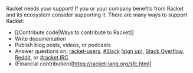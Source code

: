 Racket needs your support! If you or your company benefits from Racket and its ecosystem consider supporting it. There are many ways to support Racket:

* [[Contribute code|Ways to contribute to Racket]]
* Write documentation
* Publish blog posts, videos, or podcasts
* Answer questions on; [racket-users](https://groups.google.com/forum/#!forum/racket-users/), [#Slack](https://racket.slack.com/) ([sign up](http://racket-slack.herokuapp.com/)), [Stack Overflow](https://stackoverflow.com/questions/tagged/racket?tab=Unanswered), [Reddit](https://www.reddit.com/r/Racket/new/), or [#racket IRC](https://botbot.me/freenode/racket/) 
* (Financial contribution)[https://racket-lang.org/sfc.html] 
